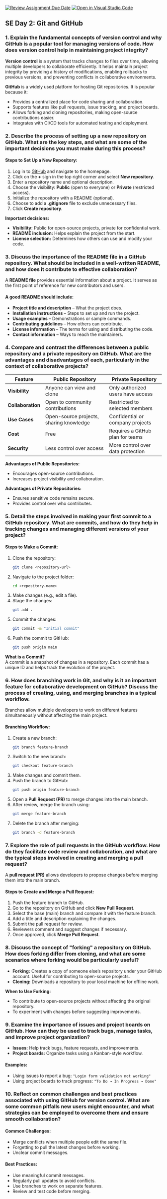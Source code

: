 [![Review Assignment Due Date](https://classroom.github.com/assets/deadline-readme-button-22041afd0340ce965d47ae6ef1cefeee28c7c493a6346c4f15d667ab976d596c.svg)](https://classroom.github.com/a/8wgCKhpZ)
[![Open in Visual Studio Code](https://classroom.github.com/assets/open-in-vscode-2e0aaae1b6195c2367325f4f02e2d04e9abb55f0b24a779b69b11b9e10269abc.svg)](https://classroom.github.com/online_ide?assignment_repo_id=18456232&assignment_repo_type=AssignmentRepo)
## SE Day 2: Git and GitHub  

### **1. Explain the fundamental concepts of version control and why GitHub is a popular tool for managing versions of code. How does version control help in maintaining project integrity?**  
**Version control** is a system that tracks changes to files over time, allowing multiple developers to collaborate efficiently. It helps maintain project integrity by providing a history of modifications, enabling rollbacks to previous versions, and preventing conflicts in collaborative environments.  

**GitHub** is a widely used platform for hosting Git repositories. It is popular because it:  
- Provides a centralized place for code sharing and collaboration.  
- Supports features like pull requests, issue tracking, and project boards.  
- Allows forking and cloning repositories, making open-source contributions easier.  
- Integrates with CI/CD tools for automated testing and deployment.  

### **2. Describe the process of setting up a new repository on GitHub. What are the key steps, and what are some of the important decisions you must make during this process?**  
#### **Steps to Set Up a New Repository:**  
1. Log in to [GitHub](https://github.com/) and navigate to the homepage.  
2. Click on the **+** sign in the top right corner and select **New repository**.  
3. Enter a repository name and optional description.  
4. Choose the visibility: **Public** (open to everyone) or **Private** (restricted access).  
5. Initialize the repository with a README (optional).  
6. Choose to add a **.gitignore** file to exclude unnecessary files.    
7. Click **Create repository**.  

**Important decisions:**  
- **Visibility:** Public for open-source projects, private for confidential work.  
- **README inclusion:** Helps explain the project from the start.  
- **License selection:** Determines how others can use and modify your code.  

### **3. Discuss the importance of the README file in a GitHub repository. What should be included in a well-written README, and how does it contribute to effective collaboration?**  
A **README file** provides essential information about a project. It serves as the first point of reference for new contributors and users.  

#### **A good README should include:**  
- **Project title and description** – What the project does.  
- **Installation instructions** – Steps to set up and run the project.  
- **Usage examples** – Demonstrations or sample commands.  
- **Contributing guidelines** – How others can contribute.  
- **License information** – The terms for using and distributing the code.  
- **Contact information** – Ways to reach the maintainers.  

### **4. Compare and contrast the differences between a public repository and a private repository on GitHub. What are the advantages and disadvantages of each, particularly in the context of collaborative projects?**  
| Feature           | Public Repository | Private Repository |
|------------------|----------------|----------------|
| **Visibility**   | Anyone can view and clone | Only authorized users have access |
| **Collaboration** | Open to community contributions | Restricted to selected members |
| **Use Cases** | Open-source projects, sharing knowledge | Confidential or company projects |
| **Cost** | Free | Requires a GitHub plan for teams |
| **Security** | Less control over access | More control over data protection |

**Advantages of Public Repositories:**  
- Encourages open-source contributions.  
- Increases project visibility and collaboration.  

**Advantages of Private Repositories:**  
- Ensures sensitive code remains secure.  
- Provides control over who contributes.  

### **5. Detail the steps involved in making your first commit to a GitHub repository. What are commits, and how do they help in tracking changes and managing different versions of your project?**  
#### **Steps to Make a Commit:**  
1. Clone the repository:  
   ```bash
   git clone <repository-url>
   ```
2. Navigate to the project folder:  
   ```bash
   cd <repository-name>
   ```
3. Make changes (e.g., edit a file).  
4. Stage the changes:  
   ```bash
   git add .
   ```
5. Commit the changes:  
   ```bash
   git commit -m "Initial commit"
   ```
6. Push the commit to GitHub:  
   ```bash
   git push origin main
   ```  

**What is a Commit?**  
A commit is a snapshot of changes in a repository. Each commit has a unique ID and helps track the evolution of the project.  

### **6. How does branching work in Git, and why is it an important feature for collaborative development on GitHub? Discuss the process of creating, using, and merging branches in a typical workflow.**  
Branches allow multiple developers to work on different features simultaneously without affecting the main project.  

#### **Branching Workflow:**  
1. Create a new branch:  
   ```bash
   git branch feature-branch
   ```
2. Switch to the new branch:  
   ```bash
   git checkout feature-branch
   ```
3. Make changes and commit them.  
4. Push the branch to GitHub:  
   ```bash
   git push origin feature-branch
   ```
5. Open a **Pull Request (PR)** to merge changes into the main branch.  
6. After review, merge the branch using:  
   ```bash
   git merge feature-branch
   ```
7. Delete the branch after merging:  
   ```bash
   git branch -d feature-branch
   ```  

### **7. Explore the role of pull requests in the GitHub workflow. How do they facilitate code review and collaboration, and what are the typical steps involved in creating and merging a pull request?**  
A **pull request (PR)** allows developers to propose changes before merging them into the main branch.  

#### **Steps to Create and Merge a Pull Request:**  
1. Push the feature branch to GitHub.  
2. Go to the repository on GitHub and click **New Pull Request**.  
3. Select the base (main) branch and compare it with the feature branch.  
4. Add a title and description explaining the changes.  
5. Submit the pull request for review.  
6. Reviewers comment and suggest changes if necessary.  
7. Once approved, click **Merge Pull Request**.  

### **8. Discuss the concept of "forking" a repository on GitHub. How does forking differ from cloning, and what are some scenarios where forking would be particularly useful?**  
- **Forking:** Creates a copy of someone else’s repository under your GitHub account. Useful for contributing to open-source projects.  
- **Cloning:** Downloads a repository to your local machine for offline work.  

**When to Use Forking:**  
- To contribute to open-source projects without affecting the original repository.  
- To experiment with changes before suggesting improvements.  

### **9. Examine the importance of issues and project boards on GitHub. How can they be used to track bugs, manage tasks, and improve project organization?**  
- **Issues:** Help track bugs, feature requests, and improvements.  
- **Project boards:** Organize tasks using a Kanban-style workflow.  

#### **Examples:**  
- Using issues to report a bug: `"Login form validation not working"`  
- Using project boards to track progress: `"To Do → In Progress → Done"`  

### **10. Reflect on common challenges and best practices associated with using GitHub for version control. What are some common pitfalls new users might encounter, and what strategies can be employed to overcome them and ensure smooth collaboration?**  
#### **Common Challenges:**  
- Merge conflicts when multiple people edit the same file.  
- Forgetting to pull the latest changes before working.  
- Unclear commit messages.  

#### **Best Practices:**  
- Use meaningful commit messages.  
- Regularly pull updates to avoid conflicts.  
- Use branches to work on separate features.  
- Review and test code before merging.  

